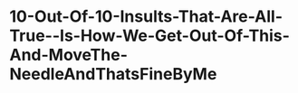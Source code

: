 # 10-Out-Of-10-Insults-That-Are-All-True--Is-How-We-Get-Out-Of-This-And-MoveThe-NeedleAndThatsFineByMe